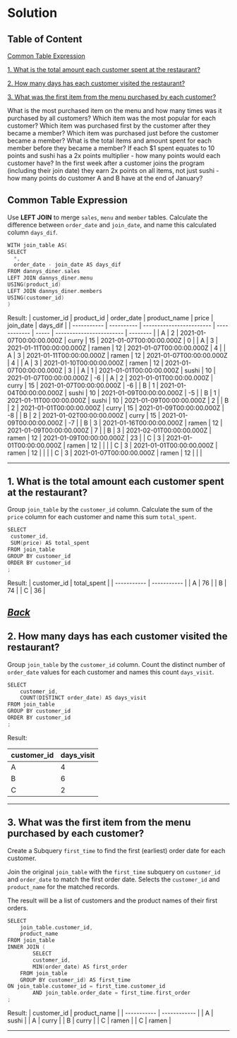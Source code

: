 # Solution
## Table of Content
[Common Table Expression](#common-table-expression)

[1. What is the total amount each customer spent at the restaurant?](#1-what-is-the-total-amount-each-customer-spent-at-the-restaurant)

[2. How many days has each customer visited the restaurant?](#2-how-many-days-has-each-customer-visited-the-restaurant)

[3. What was the first item from the menu purchased by each customer?](#3-what-was-the-first-item-from-the-menu-purchased-by-each-customer)

What is the most purchased item on the menu and how many times was it purchased by all customers?
Which item was the most popular for each customer?
Which item was purchased first by the customer after they became a member?
Which item was purchased just before the customer became a member?
What is the total items and amount spent for each member before they became a member?
If each $1 spent equates to 10 points and sushi has a 2x points multiplier - how many points would each customer have?
In the first week after a customer joins the program (including their join date) they earn 2x points on all items, not just sushi - how many points do customer A and B have at the end of January?
## Common Table Expression
Use **LEFT JOIN** to merge `sales`, `menu` and `member` tables. Calculate the difference between `order_date` and `join_date`, and name this calculated column `days_dif`.
```c
WITH join_table AS(
SELECT
  *,
  order_date - join_date AS days_dif
FROM dannys_diner.sales
LEFT JOIN dannys_diner.menu
USING(product_id)
LEFT JOIN dannys_diner.members
USING(customer_id)
)
```
Result:
| customer_id | product_id | order_date               | product_name | price | join_date                | days_dif |
| ----------- | ---------- | ------------------------ | ------------ | ----- | ------------------------ | -------- |
| A           | 2          | 2021-01-07T00:00:00.000Z | curry        | 15    | 2021-01-07T00:00:00.000Z | 0        |
| A           | 3          | 2021-01-11T00:00:00.000Z | ramen        | 12    | 2021-01-07T00:00:00.000Z | 4        |
| A           | 3          | 2021-01-11T00:00:00.000Z | ramen        | 12    | 2021-01-07T00:00:00.000Z | 4        |
| A           | 3          | 2021-01-10T00:00:00.000Z | ramen        | 12    | 2021-01-07T00:00:00.000Z | 3        |
| A           | 1          | 2021-01-01T00:00:00.000Z | sushi        | 10    | 2021-01-07T00:00:00.000Z | -6       |
| A           | 2          | 2021-01-01T00:00:00.000Z | curry        | 15    | 2021-01-07T00:00:00.000Z | -6       |
| B           | 1          | 2021-01-04T00:00:00.000Z | sushi        | 10    | 2021-01-09T00:00:00.000Z | -5       |
| B           | 1          | 2021-01-11T00:00:00.000Z | sushi        | 10    | 2021-01-09T00:00:00.000Z | 2        |
| B           | 2          | 2021-01-01T00:00:00.000Z | curry        | 15    | 2021-01-09T00:00:00.000Z | -8       |
| B           | 2          | 2021-01-02T00:00:00.000Z | curry        | 15    | 2021-01-09T00:00:00.000Z | -7       |
| B           | 3          | 2021-01-16T00:00:00.000Z | ramen        | 12    | 2021-01-09T00:00:00.000Z | 7        |
| B           | 3          | 2021-02-01T00:00:00.000Z | ramen        | 12    | 2021-01-09T00:00:00.000Z | 23       |
| C           | 3          | 2021-01-01T00:00:00.000Z | ramen        | 12    |                          |          |
| C           | 3          | 2021-01-01T00:00:00.000Z | ramen        | 12    |                          |          |
| C           | 3          | 2021-01-07T00:00:00.000Z | ramen        | 12    |                          |          |

---
## 1. What is the total amount each customer spent at the restaurant?
Group `join_table` by the `customer_id` column. Calculate the sum of the `price` column for each customer and name this sum `total_spent`.
```c
SELECT
 customer_id,
 SUM(price) AS total_spent
FROM join_table
GROUP BY customer_id
ORDER BY customer_id
;
```
Result:
| customer_id | total_spent |
| ----------- | ----------- |
| A           | 76          |
| B           | 74          |
| C           | 36          |

[*Back*](#table-of-content)
---
## 2. How many days has each customer visited the restaurant?
Group `join_table` by the `customer_id` column. Count the distinct number of `order_date` values for each customer and names this count `days_visit`.
```c
SELECT
	customer_id,
	COUNT(DISTINCT order_date) AS days_visit
FROM join_table
GROUP BY customer_id
ORDER BY customer_id
;
```
Result:

| customer_id | days_visit |
| ----------- | ---------- |
| A           | 4          |
| B           | 6          |
| C           | 2          |

---
## 3. What was the first item from the menu purchased by each customer?
Create a Subquery `first_time` to find the first (earliest) order date for each customer. 

Join the original `join_table` with the `first_time` subquery on `customer_id` and `order_date` to match the first order date. Selects the `customer_id` and `product_name` for the matched records.

The result will be a list of customers and the product names of their first orders.
```c
SELECT
	join_table.customer_id,
	product_name
FROM join_table
INNER JOIN (
		SELECT
		customer_id,
		MIN(order_date) AS first_order
	FROM join_table
	GROUP BY customer_id) AS first_time
ON join_table.customer_id = first_time.customer_id
		AND join_table.order_date = first_time.first_order
;
```
Result:
| customer_id | product_name |
| ----------- | ------------ |
| A           | sushi        |
| A           | curry        |
| B           | curry        |
| C           | ramen        |
| C           | ramen        |

---
